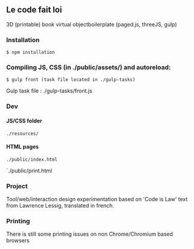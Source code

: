 ## Le code fait loi

3D (printable) book virtual objectboilerplate (paged.js, threeJS, gulp)

### Installation

`$ npm installation`

### Compiling JS, CSS (in ./public/assets/) and autoreload:

`$ gulp front (task file located in ./gulp-tasks)`

Gulp task file : ./gulp-tasks/front.js

### Dev

#### JS/CSS folder

`./resources/`

#### HTML pages

`./public/index.html`

`./public/print.html

### Project

Tool/web/interaction design experimentation based on 'Code is Law' text from Lawrence Lessig, translated in french.

### Printing

There is still some printing issues on non Chrome/Chromium based browsers